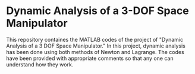 # Dynamic Analysis of a 3-DOF Space Manipulator
This repository containes the MATLAB codes of the project of "Dynamic Analysis of a 3 DOF Space Manipulator." In this project, dynamic analysis has been done using both methods of Newton and Lagrange. The codes have been provided with appropriate comments so that any one can understand how they work.

